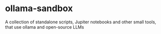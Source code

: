 # ollama-sandbox
A collection of standalone scripts, Jupiter notebooks and other small tools, that use ollama and open-source LLMs
